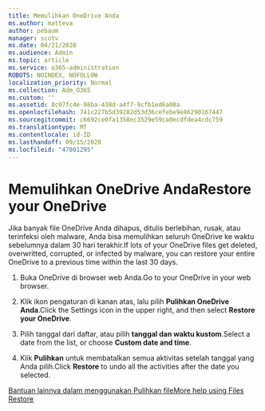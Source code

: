```yaml
---
title: Memulihkan OneDrive Anda
ms.author: matteva
author: pebaum
manager: scotv
ms.date: 04/21/2020
ms.audience: Admin
ms.topic: article
ms.service: o365-administration
ROBOTS: NOINDEX, NOFOLLOW
localization_priority: Normal
ms.collection: Adm_O365
ms.custom: ''
ms.assetid: 8c07fc4e-98ba-438d-a4f7-9cfb1ed6a08a
ms.openlocfilehash: 741c227b5d39282d53d36cefebe9e86290167447
ms.sourcegitcommit: c6692ce0fa1358ec3529e59ca0ecdfdea4cdc759
ms.translationtype: MT
ms.contentlocale: id-ID
ms.lasthandoff: 09/15/2020
ms.locfileid: "47801295"
---
```

# <a name="restore-your-onedrive"></a><span data-ttu-id="6ac03-102">Memulihkan OneDrive Anda</span><span class="sxs-lookup"><span data-stu-id="6ac03-102">Restore your OneDrive</span></span>

<span data-ttu-id="6ac03-103">Jika banyak file OneDrive Anda dihapus, ditulis berlebihan, rusak, atau terinfeksi oleh malware, Anda bisa memulihkan seluruh OneDrive ke waktu sebelumnya dalam 30 hari terakhir.</span><span class="sxs-lookup"><span data-stu-id="6ac03-103">If lots of your OneDrive files get deleted, overwritted, corrupted, or infected by malware, you can restore your entire OneDrive to a previous time within the last 30 days.</span></span>
  
1. <span data-ttu-id="6ac03-104">Buka OneDrive di browser web Anda.</span><span class="sxs-lookup"><span data-stu-id="6ac03-104">Go to your OneDrive in your web browser.</span></span>
    
2. <span data-ttu-id="6ac03-105">Klik ikon pengaturan di kanan atas, lalu pilih **Pulihkan OneDrive Anda**.</span><span class="sxs-lookup"><span data-stu-id="6ac03-105">Click the Settings icon in the upper right, and then select **Restore your OneDrive**.</span></span>
    
3. <span data-ttu-id="6ac03-106">Pilih tanggal dari daftar, atau pilih **tanggal dan waktu kustom**.</span><span class="sxs-lookup"><span data-stu-id="6ac03-106">Select a date from the list, or choose **Custom date and time**.</span></span>
    
4. <span data-ttu-id="6ac03-107">Klik **Pulihkan** untuk membatalkan semua aktivitas setelah tanggal yang Anda pilih.</span><span class="sxs-lookup"><span data-stu-id="6ac03-107">Click **Restore** to undo all the activities after the date you selected.</span></span> 
    
[<span data-ttu-id="6ac03-108">Bantuan lainnya dalam menggunakan Pulihkan file</span><span class="sxs-lookup"><span data-stu-id="6ac03-108">More help using Files Restore</span></span>](https://go.microsoft.com/fwlink/?linkid=872874)
  

